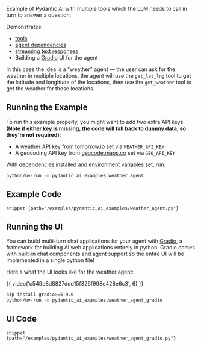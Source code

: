 Example of Pydantic AI with multiple tools which the LLM needs to call in turn to answer a question.

Demonstrates:

- [tools](../tools.md)
- [agent dependencies](../dependencies.md)
- [streaming text responses](../output.md#streaming-text)
- Building a [Gradio](https://www.gradio.app/) UI for the agent

In this case the idea is a "weather" agent — the user can ask for the weather in multiple locations,
the agent will use the `get_lat_lng` tool to get the latitude and longitude of the locations, then use
the `get_weather` tool to get the weather for those locations.

## Running the Example

To run this example properly, you might want to add two extra API keys **(Note if either key is missing, the code will fall back to dummy data, so they're not required)**:

- A weather API key from [tomorrow.io](https://www.tomorrow.io/weather-api/) set via `WEATHER_API_KEY`
- A geocoding API key from [geocode.maps.co](https://geocode.maps.co/) set via `GEO_API_KEY`

With [dependencies installed and environment variables set](./index.md#usage), run:

```bash
python/uv-run -m pydantic_ai_examples.weather_agent
```

## Example Code
```snippet {path="/examples/pydantic_ai_examples/weather_agent.py"}```

## Running the UI

You can build multi-turn chat applications for your agent with [Gradio](https://www.gradio.app/), a framework for building AI web applications entirely in python. Gradio comes with built-in chat components and agent support so the entire UI will be implemented in a single python file!

Here's what the UI looks like for the weather agent:

{{ video('c549d8d8827ded15f326f998e428e6c3', 6) }}


```bash
pip install gradio>=5.9.0
python/uv-run -m pydantic_ai_examples.weather_agent_gradio
```

## UI Code
```snippet {path="/examples/pydantic_ai_examples/weather_agent_gradio.py"}```
